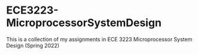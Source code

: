 # ECE3223-MicroprocessorSystemDesign
This is a collection of my assignments in ECE 3223 Microprocessor System Design (Spring 2022)
